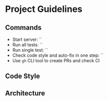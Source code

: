 # Project Guidelines

## Commands
- Start server: ``
- Run all tests: ``
- Run single test: ``
- Check code style and auto-fix in one step: ``
- Use `gh` CLI tool to create PRs and check CI

## Code Style

## Architecture
